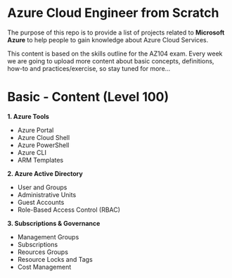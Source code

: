 # Azure Cloud Engineer from Scratch

The purpose of this repo is to provide a list of projects related to <strong>Microsoft Azure</strong> to help people to gain knowledge about Azure Cloud Services.

This content is based on the skills outline for the AZ104 exam. Every week we are going to upload more content about basic concepts, definitions, how-to 
and practices/exercise, so stay tuned for more...

# Basic - Content (Level 100)

<strong>1. Azure Tools</strong>
- Azure Portal
- Azure Cloud Shell
- Azure PowerShell
- Azure CLI
- ARM Templates
 
<strong>2. Azure Active Directory</strong>
- User and Groups
- Administrative Units
- Guest Accounts
- Role-Based Access Control (RBAC)

<strong>3. Subscriptions & Governance</strong>
- Management Groups
- Subscriptions
- Reources Groups
- Resource Locks and Tags
- Cost Management
